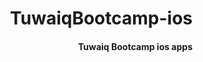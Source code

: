 <html>
<head>
</head>
<body style="direction: rtl;">
<h1>TuwaiqBootcamp-ios</h1>
<h4>Tuwaiq Bootcamp ios apps</h4>
</body>
</html>
